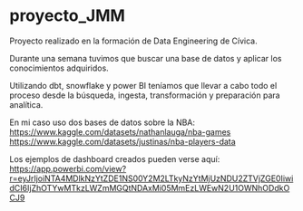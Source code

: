 # proyecto_JMM
Proyecto realizado en la formación de Data Engineering de Cívica.

Durante una semana tuvimos que buscar una base de datos y aplicar los conocimientos adquiridos.

Utilizando dbt, snowflake y power BI teníamos que llevar a cabo todo el proceso desde la búsqueda, ingesta, transformación y preparación para analítica.

En mi caso uso dos bases de datos sobre la NBA:
https://www.kaggle.com/datasets/nathanlauga/nba-games
https://www.kaggle.com/datasets/justinas/nba-players-data

Los ejemplos de dashboard creados pueden verse aquí:
https://app.powerbi.com/view?r=eyJrIjoiNTA4MDlkNzYtZDE1NS00Y2M2LTkyNzYtMjUzNDU2ZTVjZGE0IiwidCI6IjZhOTYwMTkzLWZmMGQtNDAxMi05MmEzLWEwN2U1OWNhODdkOCJ9


